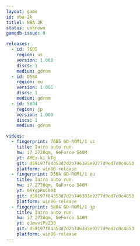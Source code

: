 ```yaml
---
layout: game
id: nba-2k
titlel: NBA 2K
status: unknown
gamedb-issue: 0

releases:
  - id: 76D5
    region: us
    version: 1.008
    discs: 1
    medium: gdrom
  - id: D56A
    region: eu
    version: 1.006
    discs: 1
    medium: gdrom
  - id: 5804
    region: jp
    version: 1.000
    discs: 1
    medium: gdrom

videos:
  - fingerprint: 76D5 GD-ROM1/1 us
    title: Intro auto run
    hw: i7 2720qm, GeForce 540M
    yt: AMEz-k1_kTg
    git: d59197f84353d7d2b746383e9277d9ed7c8c4053
    platform: win86-release
  - fingerprint: D56A GD-ROM1/1 eu
    title: Intro auto run
    hw: i7 2720qm, GeForce 540M
    yt: 0XYgpRxC004
    git: d59197f84353d7d2b746383e9277d9ed7c8c4053
    platform: win86-release
  - fingerprint: 5804 GD-ROM1/1 jp
    title: Intro auto run
    hw: i7 2720qm, GeForce 540M
    yt: qJmwviPvZ38
    git: d59197f84353d7d2b746383e9277d9ed7c8c4053
    platform: win86-release
---
```

